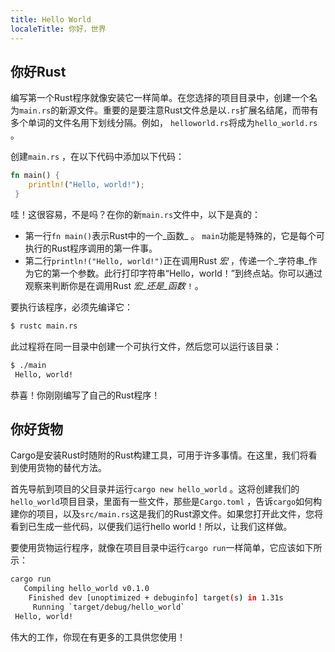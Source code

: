 ```yaml
---
title: Hello World
localeTitle: 你好，世界
---
```

## 你好Rust

编写第一个Rust程序就像安装它一样简单。在您选择的项目目录中，创建一个名为`main.rs`的新源文件。重要的是要注意Rust文件总是以`.rs`扩展名结尾，而带有多个单词的文件名用下划线分隔。例如， `helloworld.rs`将成为`hello_world.rs` 。

创建`main.rs` ，在以下代码中添加以下代码：

```rust
fn main() { 
    println!("Hello, world!"); 
 } 
```

哇！这很容易，不是吗？在你的新`main.rs`文件中，以下是真的：

*   第一行`fn main()`表示Rust中的一个_函数_ 。 `main`功能是特殊的，它是每个可执行的Rust程序调用的第一件事。
*   第二行`println!("Hello, world!")`正在调用Rust _宏_ ，传递一个_字符串_作为它的第一个参数。此行打印字符串“Hello，world！”到终点站。你可以通过观察来判断你是在调用Rust _宏_还是_函数_ `!` 。

要执行该程序，必须先编译它：

```bash
$ rustc main.rs 
```

此过程将在同一目录中创建一个可执行文件，然后您可以运行该目录：

```bash
$ ./main 
 Hello, world! 
```

恭喜！你刚刚编写了自己的Rust程序！

## 你好货物

Cargo是安装Rust时随附的Rust构建工具，可用于许多事情。在这里，我们将看到使用货物的替代方法。

首先导航到项目的父目录并运行`cargo new hello_world` 。这将创建我们的`hello_world`项目目录，里面有一些文件，那些是`Cargo.toml` ，告诉`cargo`如何构建你的项目，以及`src/main.rs`这是我们的Rust源文件。如果您打开此文件，您将看到已生成一些代码，以便我们运行hello world！所以，让我们这样做。

要使用货物运行程序，就像在项目目录中运行`cargo run`一样简单，它应该如下所示：

```bash
cargo run 
   Compiling hello_world v0.1.0 
    Finished dev [unoptimized + debuginfo] target(s) in 1.31s 
     Running `target/debug/hello_world` 
 Hello, world! 
```

伟大的工作，你现在有更多的工具供您使用！